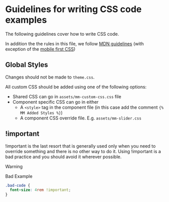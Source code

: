 # Guidelines for writing CSS code examples
The following guidelines cover how to write CSS code.

In addition the the rules in this file, we follow [MDN guidelines](https://developer.mozilla.org/en-US/docs/MDN/Writing_guidelines/Writing_style_guide/Code_style_guide/CSS) (with exception of the [mobile first CSS](https://developer.mozilla.org/en-US/docs/MDN/Writing_guidelines/Writing_style_guide/Code_style_guide/CSS#mobile-first_media_queries))

## Global Styles
Changes should not be made to `theme.css`.

All custom CSS should be added using one of the following options:
- Shared CSS can go in `assets/mm-custom-css.css` file
- Component specific CSS can go in either
  - A `<style>` tag in the component file (in this case add the comment `{% MM Added Styles %}`)
  - A component CSS override file. E.g. `assets/mm-slider.css`

## !important
!important is the last resort that is generally used only when you need to override something and there is no other way to do it. Using !important is a bad practice and you should avoid it wherever possible.

> [!WARNING]  
> Bad Example
```css example-bad
.bad-code {
  font-size: 4rem !important;
}
```
